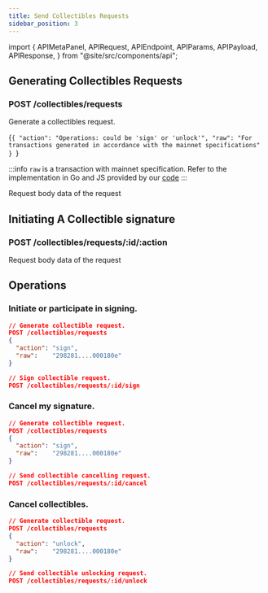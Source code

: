 ```yaml
---
title: Send Collectibles Requests
sidebar_position: 3
---
```


import {
  APIMetaPanel,
  APIRequest,
  APIEndpoint,
  APIParams,
  APIPayload,
  APIResponse,
} from "@site/src/components/api";

## Generating Collectibles Requests

### POST /collectibles/requests

Generate a collectibles request.

<APIEndpoint url="/collectibles/requests" />

<APIMetaPanel scope="Authorized" />

<APIPayload>{`{
  "action": "Operations: could be 'sign' or 'unlock'",
  "raw": "For transactions generated in accordance with the mainnet specifications"
}
`}</APIPayload>

:::info
`raw` is a transaction with mainnet specification. Refer to the implementation in Go and JS provided by our [code](https://github.com/MixinNetwork/multisig-bot/tree/main/common)
:::

<APIRequest
  title="POST collectible request"
  method="POST"
  url='/collectibles/requests --data &apos;{"action": "sign", "raw": "298281....4952f95768b7d1a925c4189b912c343dbb000180e"}&apos;'
/>

Request body data of the request

<APIResponse name="collectible_request" />

## Initiating A Collectible signature

### POST /collectibles/requests/:id/:action

<APIEndpoint url="/collectibles/requests/:id/:action" />

<APIMetaPanel scope="Authorized" />

<APIParams
  p-action="Operations: could be `sign`, `cancel`, and `unlock`"
  p-action-required={true}
  p-pin="Encrypted PIN."
  p-pin-required={true}
/>

<APIRequest
  title="operate the collectible request"
  method="POST"
  url='/collectibles/requests/:id/:action --data &apos;{"pin": "YOUR_PIN"}&apos;'
/>

Request body data of the request

<APIResponse name="collectible_request" />

## Operations

### Initiate or participate in signing.

```json
// Generate collectible request.
POST /collectibles/requests
{
  "action": "sign",
  "raw":    "298281....000180e"
}

// Sign collectible request.
POST /collectibles/requests/:id/sign
```

### Cancel my signature.

```json
// Generate collectible request.
POST /collectibles/requests
{
  "action": "sign",
  "raw":    "298281....000180e"
}

// Send collectible cancelling request.
POST /collectibles/requests/:id/cancel
```

### Cancel collectibles.

```json
// Generate collectible request.
POST /collectibles/requests
{
  "action": "unlock",
  "raw":    "298281....000180e"
}

// Send collectible unlocking request.
POST /collectibles/requests/:id/unlock
```
